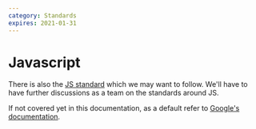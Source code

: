 ```yaml
---
category: Standards
expires: 2021-01-31
---
```


# Javascript

There is also the [JS standard](https://standardjs.com/) which we may want to follow. We'll have to have further discussions as a team on the standards around JS.

If not covered yet in this documentation, as a default refer to [Google's documentation](https://google.github.io/styleguide/htmlcssguide.html).